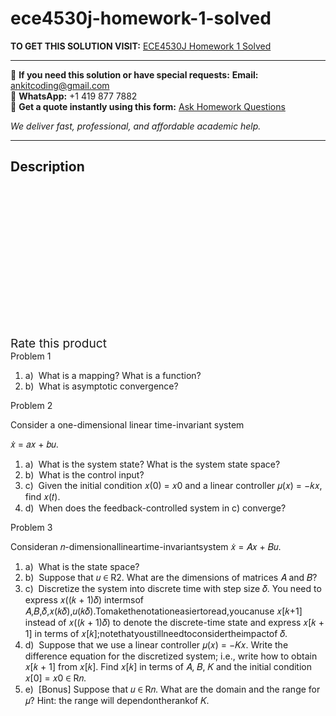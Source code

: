 # ece4530j-homework-1-solved
**TO GET THIS SOLUTION VISIT:** [ECE4530J Homework 1 Solved](https://www.ankitcodinghub.com/product/ece4530j-homework-1-solved/)


---

📩 **If you need this solution or have special requests:** **Email:** ankitcoding@gmail.com  
📱 **WhatsApp:** +1 419 877 7882  
📄 **Get a quote instantly using this form:** [Ask Homework Questions](https://www.ankitcodinghub.com/services/ask-homework-questions/)

*We deliver fast, professional, and affordable academic help.*

---

<h2>Description</h2>



<div class="kk-star-ratings kksr-auto kksr-align-center kksr-valign-top" data-payload="{&quot;align&quot;:&quot;center&quot;,&quot;id&quot;:&quot;99116&quot;,&quot;slug&quot;:&quot;default&quot;,&quot;valign&quot;:&quot;top&quot;,&quot;ignore&quot;:&quot;&quot;,&quot;reference&quot;:&quot;auto&quot;,&quot;class&quot;:&quot;&quot;,&quot;count&quot;:&quot;0&quot;,&quot;legendonly&quot;:&quot;&quot;,&quot;readonly&quot;:&quot;&quot;,&quot;score&quot;:&quot;0&quot;,&quot;starsonly&quot;:&quot;&quot;,&quot;best&quot;:&quot;5&quot;,&quot;gap&quot;:&quot;4&quot;,&quot;greet&quot;:&quot;Rate this product&quot;,&quot;legend&quot;:&quot;0\/5 - (0 votes)&quot;,&quot;size&quot;:&quot;24&quot;,&quot;title&quot;:&quot;ECE4530J Homework 1 Solved&quot;,&quot;width&quot;:&quot;0&quot;,&quot;_legend&quot;:&quot;{score}\/{best} - ({count} {votes})&quot;,&quot;font_factor&quot;:&quot;1.25&quot;}">

<div class="kksr-stars">

<div class="kksr-stars-inactive">
            <div class="kksr-star" data-star="1" style="padding-right: 4px">


<div class="kksr-icon" style="width: 24px; height: 24px;"></div>
        </div>
            <div class="kksr-star" data-star="2" style="padding-right: 4px">


<div class="kksr-icon" style="width: 24px; height: 24px;"></div>
        </div>
            <div class="kksr-star" data-star="3" style="padding-right: 4px">


<div class="kksr-icon" style="width: 24px; height: 24px;"></div>
        </div>
            <div class="kksr-star" data-star="4" style="padding-right: 4px">


<div class="kksr-icon" style="width: 24px; height: 24px;"></div>
        </div>
            <div class="kksr-star" data-star="5" style="padding-right: 4px">


<div class="kksr-icon" style="width: 24px; height: 24px;"></div>
        </div>
    </div>

<div class="kksr-stars-active" style="width: 0px;">
            <div class="kksr-star" style="padding-right: 4px">


<div class="kksr-icon" style="width: 24px; height: 24px;"></div>
        </div>
            <div class="kksr-star" style="padding-right: 4px">


<div class="kksr-icon" style="width: 24px; height: 24px;"></div>
        </div>
            <div class="kksr-star" style="padding-right: 4px">


<div class="kksr-icon" style="width: 24px; height: 24px;"></div>
        </div>
            <div class="kksr-star" style="padding-right: 4px">


<div class="kksr-icon" style="width: 24px; height: 24px;"></div>
        </div>
            <div class="kksr-star" style="padding-right: 4px">


<div class="kksr-icon" style="width: 24px; height: 24px;"></div>
        </div>
    </div>
</div>


<div class="kksr-legend" style="font-size: 19.2px;">
            <span class="kksr-muted">Rate this product</span>
    </div>
    </div>
<div class="page" title="Page 1">
<div class="layoutArea">
<div class="column">
Problem 1

</div>
</div>
<div class="layoutArea">
<div class="column">
<ol>
<li>a) &nbsp;What is a mapping? What is a function?</li>
<li>b) &nbsp;What is asymptotic convergence?</li>
</ol>
Problem 2

Consider a one-dimensional linear time-invariant system

𝑥̇ = 𝑎𝑥 + 𝑏𝑢.

<ol>
<li>a) &nbsp;What is the system state? What is the system state space?</li>
<li>b) &nbsp;What is the control input?</li>
<li>c) &nbsp;Given the initial condition 𝑥(0) = 𝑥0 and a linear controller 𝜇(𝑥) = −𝑘𝑥, find 𝑥(𝑡).</li>
<li>d) &nbsp;When does the feedback-controlled system in c) converge?</li>
</ol>
Problem 3

Consideran 𝑛-dimensionallineartime-invariantsystem 𝑥̇ = 𝐴𝑥 + 𝐵𝑢.

<ol>
<li>a) &nbsp;What is the state space?</li>
<li>b) &nbsp;Suppose that 𝑢 ∈ R2. What are the dimensions of matrices 𝐴 and 𝐵?</li>
<li>c) &nbsp;Discretize the system into discrete time with step size 𝛿. You need to express 𝑥((𝑘 + 1)𝛿)
intermsof 𝐴,𝐵,𝛿,𝑥(𝑘𝛿),𝑢(𝑘𝛿).Tomakethenotationeasiertoread,youcanuse 𝑥[𝑘+1] instead of 𝑥((𝑘 + 1)𝛿) to denote the discrete-time state and express 𝑥[𝑘 + 1] in terms of 𝑥[𝑘];notethatyoustillneedtoconsidertheimpactof 𝛿.
</li>
<li>d) &nbsp;Suppose that we use a linear controller 𝜇(𝑥) = −𝐾𝑥. Write the difference equation for the discretized system; i.e., write how to obtain 𝑥[𝑘 + 1] from 𝑥[𝑘]. Find 𝑥[𝑘] in terms of 𝐴, 𝐵, 𝐾 and the initial condition 𝑥[0] = 𝑥0 ∈ R𝑛.</li>
<li>e) &nbsp;[Bonus] Suppose that 𝑢 ∈ R𝑛. What are the domain and the range for 𝜇? Hint: the range will dependontherankof 𝐾.</li>
</ol>
</div>
</div>
</div>
